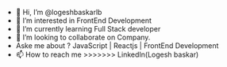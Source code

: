 - 👋 Hi, I’m @logeshbaskarlb
- 👀 I’m interested in FrontEnd Development
- 🌱 I’m currently learning Full Stack developer
- 💞️ I’m looking to collaborate on Company.
- Aske me about ? JavaScript | Reactjs | FrontEnd Development 
- 📫 How to reach me >>>>>>>  LinkedIn(Logesh baskar)

<!---
logeshbaskarlb/logeshbaskarlb is a ✨ special ✨ repository because its `README.md` (this file) appears on your GitHub profile.
You can click the Preview link to take a look at your changes.
--->
